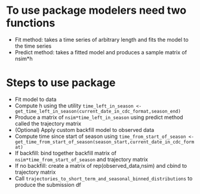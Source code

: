 # To use package modelers need two functions
- Fit method: takes a time series of arbitrary length and fits the model to the time series
- Predict method: takes a fitted model and produces a sample matrix of nsim*h 

# Steps to use package

- Fit model to data
- Compute h using the utility `time_left_in_season <- get_time_left_in_season(current_date_in_cdc_format,season_end)`
- Produce a matrix of `nsim*time_left_in_season` using predict method called the trajectory matrix
- (Optional) Apply custom backfill model to observed data
- Compute time since start of season using `time_from_start_of_season <- get_time_from_start_of_season(season_start,current_date_in_cdc_format)`
- If backfill: bind together backfill matrix of `nsim*time_from_start_of_season` and trajectory matrix
- If no backfill: create a matrix of rep(observed_data,nsim) and cbind to trajectory matrix
- Call `trajectories_to_short_term_and_seasonal_binned_distributions` to produce the submission df